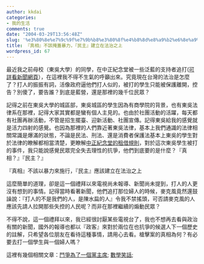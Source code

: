 ```yaml
---
author: kkdai
categories:
- 我的生活
comments: true
date: "2004-03-29T13:56:48Z"
slug: '%e3%80%8e%e7%9c%9f%e7%9b%b8%e3%80%8f%e4%b8%8d%e8%a9%b2%e6%8e%a9%e8%93%8b%e6%9a%b4%e5%8a%9b%ef%bc%8c%e3%80%8e%e6%b0%91%e4%b8%bb%e3%80%8f%e5%bb%ba%e7%ab%8b%e5%9c%a8%e6%b3%95%e6%b2%bb%e4%b9%8b%e4%b8%8a'
title: 『真相』不該掩蓋暴力，『民主』建立在法治之上
wordpress_id: 67
---
```


最近我之前母校（東吳大學）的同學，在中正紀念堂被一些泛藍的支持者追打([可詳看新聞網頁](http://tw.news.yahoo.com/040329/46/joc7.html)），在這裡我不得不生氣的呼籲出來。究竟現在台灣的法治是怎麼了？打人的振振有詞，活像政府逼他們打人似的，被打的學生只能被保護離開，控告？別傻了，要告誰？到底是藍營，還是那裡的幾千位民眾？




記得之前在東吳大學的城區部，東吳城區的學生因為有商學院的背景，也有東吳法律系在那裡，記得大家其實都是蠻有個人主見的。也由於社團活動的活躍，每天都有社團再辦活動，不管是招生擺臺、迎新活動、社團宣傳。記得東吳給我的感覺就是活力四射的感覺。也因為那裡的人們靠近著東吳法律，基本上我們通識的法律相關常識是爆滿的狀態，不論是民法、刑法、還是消費者保護法基本上東吳的學生對於法律的瞭解都相當清楚，更瞭解[中正紀念堂的租借規則](http://www.cksmh.gov.tw/c/cc5.htm)，對於這次東吳學生被打的事件，我只能說感覺民眾完全失去理性的抗爭，他們到底要的是什麼？『真相？』『民主？』




『真相』不該以暴力來施行，『民主』應該建立在法治之上
<!--more-->


這麼簡單的道理，卻是這一個禮拜以來電視尚未報導、新聞尚未提到，打人的人更沒有想到的事情。記得當時看著新聞，他們追打那位婦人的時候，麥克風竟然還鼓譟說：『打人的不是我們的人，是陳水扁的人』令我不禁搖頭，可否請麥克風的人應該先請人拉開那些失控的人民呢？而非在那裡繼續的煽動民眾？




不得不說，這一個禮拜以來，我已經很討厭某些電視台了，我也不想再去看與政治有關的新聞，國外的報導也都以『政客』來對於兩位在也抗爭的候選人下一個歷史的註解，只希望各位朋友在看待這種事情，請用心去看。槍擊案的真相為何？有必要去打一個學生與一個婦人嗎？





這裡有幾個相關文章：[鬥爭為了一個黨主席](http://blog.markplace.net/archives/000035.html);
[數學笑話](http://blog.markplace.net/archives/000036.html);
